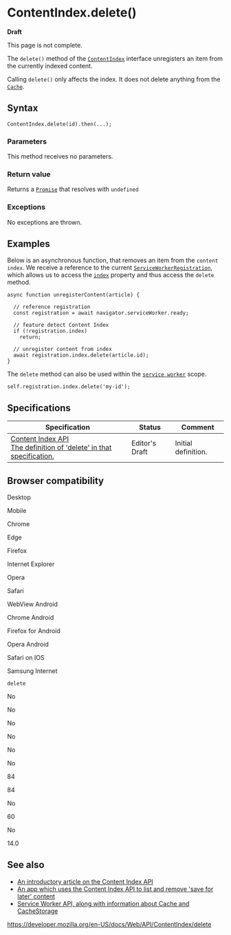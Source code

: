 # ContentIndex.delete()

**Draft**

This page is not complete.

The `delete()` method of the [`ContentIndex`](../contentindex) interface unregisters an item from the currently indexed content.

Calling `delete()` only affects the index. It does not delete anything from the [`Cache`](../cache).

## Syntax

    ContentIndex.delete(id).then(...);

### Parameters

This method receives no parameters.

### Return value

Returns a [`Promise`](https://developer.mozilla.org/en-US/docs/Web/JavaScript/Reference/Global_Objects/Promise) that resolves with `undefined`

### Exceptions

No exceptions are thrown.

## Examples

Below is an asynchronous function, that removes an item from the <span class="page-not-created">`content index`</span>. We receive a reference to the current [`ServiceWorkerRegistration`](../serviceworkerregistration), which allows us to access the [`index`](../serviceworkerregistration/index) property and thus access the `delete` method.

    async function unregisterContent(article) {

      // reference registration
      const registration = await navigator.serviceWorker.ready;

      // feature detect Content Index
      if (!registration.index)
        return;

      // unregister content from index
      await registration.index.delete(article.id);
    }

The `delete` method can also be used within the [`service worker`](../serviceworker) scope.

    self.registration.index.delete('my-id');

## Specifications

<table><thead><tr class="header"><th>Specification</th><th>Status</th><th>Comment</th></tr></thead><tbody><tr class="odd"><td><a href="https://wicg.github.io/content-index/spec/#content-index-delete">Content Index API<br />
<span class="small">The definition of 'delete' in that specification.</span></a></td><td><span class="spec-ed">Editor's Draft</span></td><td>Initial definition.</td></tr></tbody></table>

## Browser compatibility

Desktop

Mobile

Chrome

Edge

Firefox

Internet Explorer

Opera

Safari

WebView Android

Chrome Android

Firefox for Android

Opera Android

Safari on IOS

Samsung Internet

`delete`

No

No

No

No

No

No

84

84

No

60

No

14.0

## See also

- [An introductory article on the Content Index API](https://web.dev/content-indexing-api/)
- [An app which uses the Content Index API to list and remove 'save for later' content](https://contentindex.dev/)
- [Service Worker API, along with information about Cache and CacheStorage](../service_worker_api)

<a href="https://developer.mozilla.org/en-US/docs/Web/API/ContentIndex/delete" class="_attribution-link">https://developer.mozilla.org/en-US/docs/Web/API/ContentIndex/delete</a>

